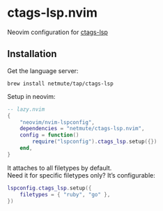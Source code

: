 # ctags-lsp.nvim

Neovim configuration for [ctags-lsp](https://github.com/netmute/ctags-lsp)

## Installation

Get the language server:

```
brew install netmute/tap/ctags-lsp
```

Setup in neovim:

```lua
-- lazy.nvim
{
    "neovim/nvim-lspconfig",
    dependencies = "netmute/ctags-lsp.nvim",
    config = function()
        require("lspconfig").ctags_lsp.setup({})
    end,
}
```

It attaches to all filetypes by default.  
Need it for specific filetypes only? It’s configurable:

```lua
lspconfig.ctags_lsp.setup({
    filetypes = { "ruby", "go" },
})
```
